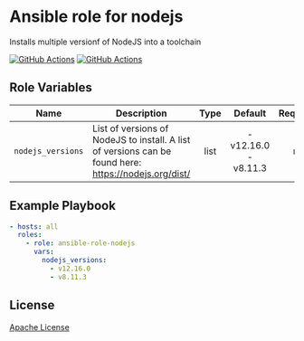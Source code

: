 Ansible role for nodejs
==================================

Installs multiple versionf of NodeJS into a toolchain

[![GitHub Actions](https://github.com/mongodb-ansible-roles/ansible-role-nodejs/workflows/Molecule%20Test/badge.svg)](https://github.com/mongodb-ansible-roles/ansible-role-nodejs/actions?query=workflow%3A%22Molecule+Test%22)
[![GitHub Actions](https://github.com/mongodb-ansible-roles/ansible-role-nodejs/workflows/Release/badge.svg)](https://github.com/mongodb-ansible-roles/ansible-role-nodejs/actions?query=workflow%3A%22Release%22)

Role Variables
--------------

| Name | Description | Type | Default | Required |
|------|-------------|:----:|:-------:|:--------:|
| `nodejs_versions` | List of versions of NodeJS to install. A list of versions can be found here: https://nodejs.org/dist/ | list | - v12.16.0<br>- v8.11.3 | no |

Example Playbook
----------------

```yaml
- hosts: all
  roles:
    - role: ansible-role-nodejs
      vars:
        nodejs_versions:
          - v12.16.0
          - v8.11.3
```

License
-------

[Apache License](LICENSE)

